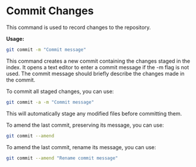 # Commit Changes

This command is used to record changes to the repository.

**Usage:**

```bash
git commit -m "Commit message"
```

This command creates a new commit containing the changes staged in the index. It opens a text editor to enter a commit message if the -m flag is not used. The commit message should briefly describe the changes made in the commit.

To commit all staged changes, you can use:

```bash
git commit -a -m "Commit message"
```

This will automatically stage any modified files before committing them.

To amend the last commit, preserving its message, you can use:

```bash
git commit --amend
```

To amend the last commit, rename its message, you can use:

```bash
git commit --amend "Rename commit message"
```